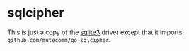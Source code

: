# sqlcipher

This is just a copy of the [sqlite3](https://github.com/dmitriy-chizhov90/migrate/blob/master/database/sqlite3) driver except that it imports `github.com/mutecomm/go-sqlcipher`.
